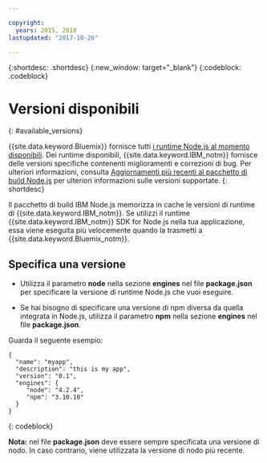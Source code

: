 ```yaml
---

copyright:
  years: 2015, 2018
lastupdated: "2017-10-26"

---
```


{:shortdesc: .shortdesc}
{:new_window: target="_blank"}
{:codeblock: .codeblock}

# Versioni disponibili
{: #available_versions}

{{site.data.keyword.Bluemix}} fornisce tutti [i runtime Node.js al momento disponibili](http://nodejs.org/dist/). Dei runtime disponibili, {{site.data.keyword.IBM_notm}} fornisce delle versioni specifiche contenenti miglioramenti e correzioni di bug. Per ulteriori informazioni, consulta [Aggiornamenti più recenti al pacchetto di build Node.js](/docs/runtimes/nodejs/updates.html) per ulteriori informazioni sulle versioni supportate.
{: shortdesc}

Il pacchetto di build IBM Node.js memorizza in cache le versioni di runtime di {{site.data.keyword.IBM_notm}}. Se utilizzi il runtime {{site.data.keyword.IBM_notm}} SDK for Node.js nella tua applicazione, essa viene eseguita più velocemente quando la trasmetti a {{site.data.keyword.Bluemix_notm}}.

## Specifica una versione

* Utilizza il parametro **node** nella sezione **engines** nel file **package.json** per specificare la versione di runtime Node.js che vuoi eseguire.

* Se hai bisogno di specificare una versione di npm diversa da quella integrata in Node.js, utilizza il parametro **npm** nella sezione **engines** nel file **package.json**.  

Guarda il seguente esempio:

```
{
  "name": "myapp",
  "description": "this is my app",
  "version": "0.1",
  "engines": {
     "node": "4.2.4",
     "npm": "3.10.10"
  }
}
```
{: codeblock}

**Nota:** nel file **package.json** deve essere sempre specificata una versione di nodo. In caso contrario, viene utilizzata la versione di nodo più recente.
